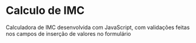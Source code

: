 <h1>Calculo de IMC</h1>
<p>Calculadora de IMC desenvolvida com JavaScript, com validações feitas nos campos de inserção de valores no formulário</p>
